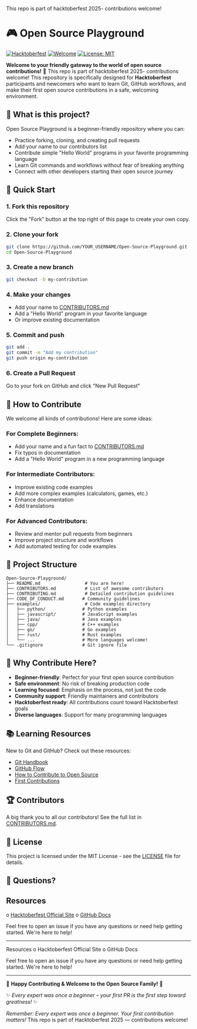 This repo is part of hacktoberfest 2025- contributions welcome!
# 🎮 Open Source Playground

[![Hacktoberfest](https://img.shields.io/badge/Hacktoberfest-friendly-ff7b00)](https://hacktoberfest.digitalocean.com/)
[![Welcome](https://img.shields.io/badge/Contributions-Welcome-brightgreen.svg)](CONTRIBUTING.md)
[![License: MIT](https://img.shields.io/badge/License-MIT-yellow.svg)](LICENSE)

**Welcome to your friendly gateway to the world of open source contributions!** 🌟
This repo is part of hacktoberfest 2025- contributions welcome!
This repository is specifically designed for **Hacktoberfest** participants and newcomers who want to learn Git, GitHub workflows, and make their first open source contributions in a safe, welcoming environment.

## 🎯 What is this project?

Open Source Playground is a beginner-friendly repository where you can:
- Practice forking, cloning, and creating pull requests
- Add your name to our contributors list
- Contribute simple "Hello World" programs in your favorite programming language
- Learn Git commands and workflows without fear of breaking anything
- Connect with other developers starting their open source journey

## 🚀 Quick Start

### 1. Fork this repository
Click the "Fork" button at the top right of this page to create your own copy.

### 2. Clone your fork
```bash
git clone https://github.com/YOUR_USERNAME/Open-Source-Playground.git
cd Open-Source-Playground
```

### 3. Create a new branch
```bash
git checkout -b my-contribution
```

### 4. Make your changes
- Add your name to [CONTRIBUTORS.md](CONTRIBUTORS.md)
- Add a "Hello World" program in your favorite language
- Or improve existing documentation

### 5. Commit and push
```bash
git add .
git commit -m "Add my contribution"
git push origin my-contribution
```

### 6. Create a Pull Request
Go to your fork on GitHub and click "New Pull Request"

## 🤝 How to Contribute

We welcome all kinds of contributions! Here are some ideas:

### For Complete Beginners:
- Add your name and a fun fact to [CONTRIBUTORS.md](CONTRIBUTORS.md)
- Fix typos in documentation
- Add a "Hello World" program in a new programming language

### For Intermediate Contributors:
- Improve existing code examples
- Add more complex examples (calculators, games, etc.)
- Enhance documentation
- Add translations

### For Advanced Contributors:
- Review and mentor pull requests from beginners
- Improve project structure and workflows
- Add automated testing for code examples

## 📁 Project Structure

```
Open-Source-Playground/
├── README.md                 # You are here!
├── CONTRIBUTORS.md           # List of awesome contributors
├── CONTRIBUTING.md           # Detailed contribution guidelines
├── CODE_OF_CONDUCT.md       # Community guidelines
├── examples/                 # Code examples directory
│   ├── python/              # Python examples
│   ├── javascript/          # JavaScript examples
│   ├── java/                # Java examples
│   ├── cpp/                 # C++ examples
│   ├── go/                  # Go examples
│   ├── rust/                # Rust examples
│   └── ...                  # More languages welcome!
└── .gitignore               # Git ignore file
```

## 🌟 Why Contribute Here?

- **Beginner-friendly**: Perfect for your first open source contribution
- **Safe environment**: No risk of breaking production code
- **Learning focused**: Emphasis on the process, not just the code
- **Community support**: Friendly maintainers and contributors
- **Hacktoberfest ready**: All contributions count toward Hacktoberfest goals
- **Diverse languages**: Support for many programming languages

## 📚 Learning Resources

New to Git and GitHub? Check out these resources:
- [Git Handbook](https://guides.github.com/introduction/git-handbook/)
- [GitHub Flow](https://guides.github.com/introduction/flow/)
- [How to Contribute to Open Source](https://opensource.guide/how-to-contribute/)
- [First Contributions](https://github.com/firstcontributions/first-contributions)

## 🏆 Contributors

A big thank you to all our contributors! See the full list in [CONTRIBUTORS.md](CONTRIBUTORS.md).

## 📄 License

This project is licensed under the MIT License - see the [LICENSE](LICENSE) file for details.

## 💬 Questions?
## Resources 
o [Hacktoberfest Official Site](https://hacktoberfest.com) 
o [GitHub Docs](https://docs.github.com) 

Feel free to open an issue if you have any questions or need help getting started. We're here to help! 

---
Resources
o Hacktoberfest Official Site o GitHub Docs

Feel free to open an issue if you have any questions or need help getting started. We're here to help!

---
🎉 **Happy Contributing & Welcome to the Open Source Family!** 🚀  

✨ *Every expert was once a beginner – your first PR is the first step toward greatness!* ✨


*Remember: Every expert was once a beginner. Your first contribution matters!*
This repo is part of Hacktoberfest 2025 — contributions welcome! 

